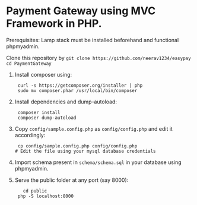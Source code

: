 # Payment Gateway using MVC Framework in PHP.
Prerequisites: Lamp stack must be installed beforehand and functional phpmyadmin.

 Clone this repository by `git clone https://github.com/neerav1234/easypay`
 `cd PaymentGateway`
 
 
1. Install composer using:
    ```console
     curl -s https://getcomposer.org/installer | php
     sudo mv composer.phar /usr/local/bin/composer
    ```

1. Install dependencies and dump-autoload:
    ```console
     composer install
     composer dump-autoload
    ```

1. Copy `config/sample.config.php` as `config/config.php` and edit it accordingly:
    ```console
     cp config/sample.config.php config/config.php
    # Edit the file using your mysql database credentials
    ```

1. Import schema present in `schema/schema.sql` in your database using phpmyadmin.

1. Serve the public folder at any port (say 8000):
    ```console
	   cd public
     php -S localhost:8000
    ```
